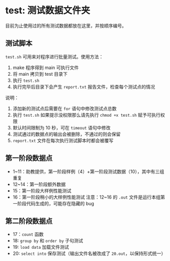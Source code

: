 # test: 测试数据文件夹

目前为止使用过的所有测试数据都放在这里，并按顺序编号。

## 测试脚本

`test.sh` 可用来对程序进行批量测试。使用方法：

1. make 程序得到 main 可执行文件
2. 将 main 拷贝到 test 目录下
3. 执行 `test.sh`
4. 执行完毕后目录下会产生 `report.txt` 报告文件，检查每个测试点的情况

说明：

1. 添加新的测试点后需要在 `for` 语句中修改测试点总数
2. 执行 `test.sh` 如果提示没权限那么请先执行 `chmod +x test.sh` 赋予可执行权限
3. 默认时间限制为 10 秒，可在 `timeout` 语句中修改
4. 测试通过的数据点的输出会被删除，不通过的则会保留
5. `report.txt` 文件在每次执行测试脚本时都会被覆写

## 第一阶段数据点

* 1~11：助教提供，第一阶段样例（4）+第一阶段测试数据（10），其中有三组重复
* 12~14：第一阶段额外数据
* 15：第一阶段大样例性能测试
* 16：第一阶段稍小的大样例性能测试
注意：12~16 的 `.out` 文件是运行本组第一阶段代码生成的，可能存在隐藏的 bug

## 第二阶段数据点

* 17：`count` 函数
* 18: `group by` 和 `order by` 子句测试
* 19: `load data` 加载文件测试
* 20: `select into` 保存测试（输出文件名被改成了 `20.out`，以保持形式统一）
